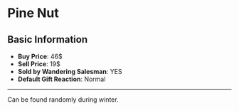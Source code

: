# Pine Nut

## Basic Information

- **Buy Price**: 46$
- **Sell Price**: 19$
- **Sold by Wandering Salesman**: YES
- **Default Gift Reaction**: Normal

---
Can be found randomly during winter.
